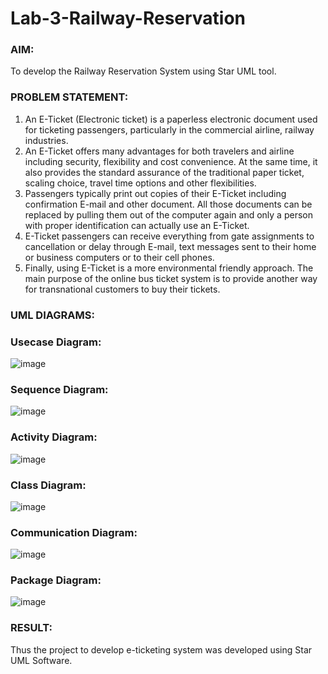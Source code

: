 # Lab-3-Railway-Reservation
### AIM:
To develop the Railway Reservation System using Star UML tool.
### PROBLEM STATEMENT:
1. An E-Ticket (Electronic ticket) is a paperless electronic document used for ticketing
passengers, particularly in the commercial airline, railway industries.
2. An E-Ticket offers many advantages for both travelers and airline including security,
flexibility and cost convenience. At the same time, it also provides the standard assurance of
the traditional paper ticket, scaling choice, travel time options and other flexibilities.
3. Passengers typically print out copies of their E-Ticket including confirmation E-mail
and other document. All those documents can be replaced by pulling them out of the computer
again and only a person with proper identification can actually use an E-Ticket.
4. E-Ticket passengers can receive everything from gate assignments to cancellation or
delay through E-mail, text messages sent to their home or business computers or to their cell
phones.
5. Finally, using E-Ticket is a more environmental friendly approach. The main purpose
of the online bus ticket system is to provide another way for transnational customers to buy
their tickets.
### UML DIAGRAMS:
### Usecase Diagram:
![image](https://github.com/poojaanbu0/Lab-3-Railway-Reservation/assets/119390329/3664dd80-9ee2-47d0-9a8a-3e35bb751e74)

### Sequence Diagram:
![image](https://github.com/poojaanbu0/Lab-3-Railway-Reservation/assets/119390329/38ee9aad-4742-427d-87fb-2d4994e447e3)

### Activity Diagram:
![image](https://github.com/poojaanbu0/Lab-3-Railway-Reservation/assets/119390329/2bbf272e-73c1-4264-b855-dd64505f97b7)

### Class Diagram:
![image](https://github.com/poojaanbu0/Lab-3-Railway-Reservation/assets/119390329/fe86b0be-18d9-49e0-8a8f-f910b7018cd9)

### Communication Diagram: 
![image](https://github.com/poojaanbu0/Lab-3-Railway-Reservation/assets/119390329/1a7c241d-0eeb-4e87-84e3-58d67c72ee9b)


### Package Diagram:
![image](https://github.com/poojaanbu0/Lab-3-Railway-Reservation/assets/119390329/9fb5e94d-9ec0-4fa7-9eae-98f04123c4f1)


### RESULT:
Thus the project to develop e-ticketing system was developed using Star UML Software.
